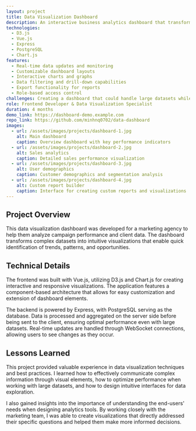 ```yaml
---
layout: project
title: Data Visualization Dashboard
description: An interactive business analytics dashboard that transforms complex data into actionable insights through dynamic visualizations.
technologies: 
  - D3.js
  - Vue.js
  - Express
  - PostgreSQL
  - Chart.js
features:
  - Real-time data updates and monitoring
  - Customizable dashboard layouts
  - Interactive charts and graphs
  - Data filtering and drill-down capabilities
  - Export functionality for reports
  - Role-based access control
challenges: Creating a dashboard that could handle large datasets while maintaining smooth performance was challenging. I implemented data aggregation techniques and lazy loading to optimize rendering, along with WebSocket connections for real-time updates without overwhelming the client.
role: Frontend Developer & Data Visualization Specialist
duration: 4 months
demo_link: https://dashboard-demo.example.com
repo_link: https://github.com/minhnq0702/data-dashboard
images:
  - url: /assets/images/projects/dashboard-1.jpg
    alt: Main dashboard
    caption: Overview dashboard with key performance indicators
  - url: /assets/images/projects/dashboard-2.jpg
    alt: Sales analytics
    caption: Detailed sales performance visualization
  - url: /assets/images/projects/dashboard-3.jpg
    alt: User demographics
    caption: Customer demographics and segmentation analysis
  - url: /assets/images/projects/dashboard-4.jpg
    alt: Custom report builder
    caption: Interface for creating custom reports and visualizations
---
```


## Project Overview

This data visualization dashboard was developed for a marketing agency to help them analyze campaign performance and client data. The dashboard transforms complex datasets into intuitive visualizations that enable quick identification of trends, patterns, and opportunities.

## Technical Details

The frontend was built with Vue.js, utilizing D3.js and Chart.js for creating interactive and responsive visualizations. The application features a component-based architecture that allows for easy customization and extension of dashboard elements.

The backend is powered by Express, with PostgreSQL serving as the database. Data is processed and aggregated on the server side before being sent to the client, ensuring optimal performance even with large datasets. Real-time updates are handled through WebSocket connections, allowing users to see changes as they occur.

## Lessons Learned

This project provided valuable experience in data visualization techniques and best practices. I learned how to effectively communicate complex information through visual elements, how to optimize performance when working with large datasets, and how to design intuitive interfaces for data exploration.

I also gained insights into the importance of understanding the end-users' needs when designing analytics tools. By working closely with the marketing team, I was able to create visualizations that directly addressed their specific questions and helped them make more informed decisions.
